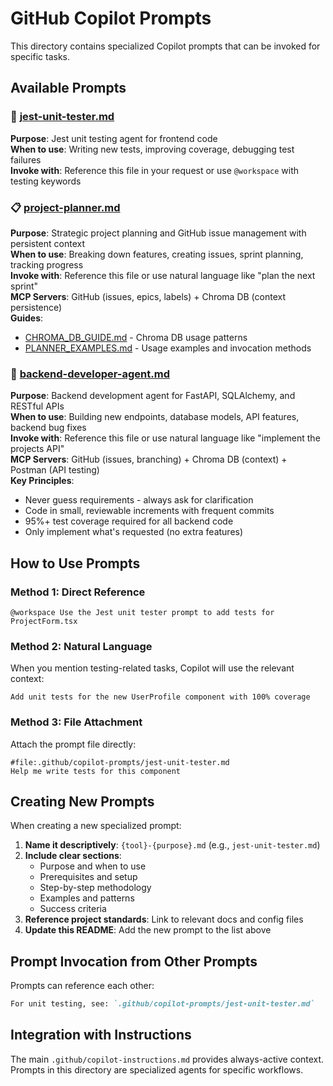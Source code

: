 # GitHub Copilot Prompts

This directory contains specialized Copilot prompts that can be invoked for specific tasks.

## Available Prompts

### 🧪 [jest-unit-tester.md](./jest-unit-tester.md)
**Purpose**: Jest unit testing agent for frontend code  
**When to use**: Writing new tests, improving coverage, debugging test failures  
**Invoke with**: Reference this file in your request or use `@workspace` with testing keywords

### 📋 [project-planner.md](./project-planner.md)
**Purpose**: Strategic project planning and GitHub issue management with persistent context  
**When to use**: Breaking down features, creating issues, sprint planning, tracking progress  
**Invoke with**: Reference this file or use natural language like "plan the next sprint"  
**MCP Servers**: GitHub (issues, epics, labels) + Chroma DB (context persistence)  
**Guides**: 
- [CHROMA_DB_GUIDE.md](./CHROMA_DB_GUIDE.md) - Chroma DB usage patterns
- [PLANNER_EXAMPLES.md](./PLANNER_EXAMPLES.md) - Usage examples and invocation methods

### 🐍 [backend-developer-agent.md](./backend-developer-agent.md)
**Purpose**: Backend development agent for FastAPI, SQLAlchemy, and RESTful APIs  
**When to use**: Building new endpoints, database models, API features, backend bug fixes  
**Invoke with**: Reference this file or use natural language like "implement the projects API"  
**MCP Servers**: GitHub (issues, branching) + Chroma DB (context) + Postman (API testing)  
**Key Principles**: 
- Never guess requirements - always ask for clarification
- Code in small, reviewable increments with frequent commits
- 95%+ test coverage required for all backend code
- Only implement what's requested (no extra features)

## How to Use Prompts

### Method 1: Direct Reference
```
@workspace Use the Jest unit tester prompt to add tests for ProjectForm.tsx
```

### Method 2: Natural Language
When you mention testing-related tasks, Copilot will use the relevant context:
```
Add unit tests for the new UserProfile component with 100% coverage
```

### Method 3: File Attachment
Attach the prompt file directly:
```
#file:.github/copilot-prompts/jest-unit-tester.md
Help me write tests for this component
```

## Creating New Prompts

When creating a new specialized prompt:

1. **Name it descriptively**: `{tool}-{purpose}.md` (e.g., `jest-unit-tester.md`)
2. **Include clear sections**:
   - Purpose and when to use
   - Prerequisites and setup
   - Step-by-step methodology
   - Examples and patterns
   - Success criteria
3. **Reference project standards**: Link to relevant docs and config files
4. **Update this README**: Add the new prompt to the list above

## Prompt Invocation from Other Prompts

Prompts can reference each other:

```markdown
For unit testing, see: `.github/copilot-prompts/jest-unit-tester.md`
```

## Integration with Instructions

The main `.github/copilot-instructions.md` provides always-active context.  
Prompts in this directory are specialized agents for specific workflows.
